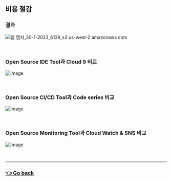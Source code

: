 ## 비용 절감

### 결과
![웹 캡처_30-1-2023_6139_s3 us-west-2 amazonaws com](https://user-images.githubusercontent.com/110655823/215355476-7a18775c-93e2-48cf-951c-1a153535ff69.jpeg)

</br>

### Open Source IDE Tool과 Cloud 9 비교
![image](https://user-images.githubusercontent.com/110655823/215355622-a418fde3-5d12-4efd-a355-98547d0a90d9.png)

</br>

###  Open Source CI/CD Tool과 Code series 비교
![image](https://user-images.githubusercontent.com/110655823/215355564-14a5d1f9-81c5-4961-a6e5-32040d435528.png)

</br>

### Open Source Monitoring Tool과 Cloud Watch & SNS 비교
![image](https://user-images.githubusercontent.com/110655823/215355543-dad8b940-c2a8-46d1-9492-51c56b06ca4a.png)

</br>

---

### [👈 Go back](https://github.com/hyunjaebok/AWeSome_AWS_FinalProject)
